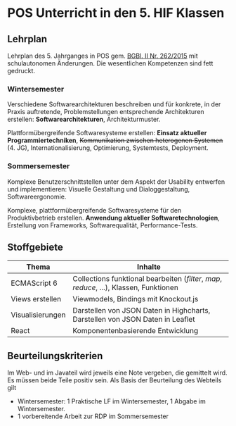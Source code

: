 # POS Unterricht in den 5. HIF Klassen

## Lehrplan
Lehrplan des 5. Jahrganges in POS gem. [BGBl. II Nr. 262/2015](https://www.ris.bka.gv.at/GeltendeFassung.wxe?Abfrage=Bundesnormen&Gesetzesnummer=20009288) 
mit schulautonomen Änderungen. Die wesentlichen Kompetenzen sind fett gedruckt.

### Wintersemester
Verschiedene Softwarearchitekturen beschreiben und für konkrete, in der Praxis auftretende, Problemstellungen entsprechende Architekturen erstellen: 
**Softwarearchitekturen**, Architekturmuster.

Plattformübergreifende Softwaresysteme erstellen: 
**Einsatz aktueller Programmiertechniken**, ~~Kommunikation zwischen heterogenen Systemen~~ (4. JG),
Internationalisierung, Optimierung, Systemtests, Deployment.

### Sommersemester
Komplexe Benutzerschnittstellen unter dem Aspekt der Usability entwerfen und implementieren:
Visuelle Gestaltung und Dialoggestaltung, Softwareergonomie.

Komplexe, plattformübergreifende Softwaresysteme für den Produktivbetrieb erstellen.
**Anwendung aktueller Softwaretechnologien**, Erstellung von Frameworks, Softwarequalität, Performance-Tests.

## Stoffgebiete
| Thema | Inhalte |
| ----- | ------- |
| ECMAScript 6 | Collections funktional bearbeiten (*filter*, *map*, *reduce*, ...), Klassen, Funktionen |
| Views erstellen | Viewmodels, Bindings mit Knockout.js |
| Visualisierungen | Darstellen von JSON Daten in Highcharts, Darstellen von JSON Daten in Leaflet |
| React | Komponentenbasierende Entwicklung |


## Beurteilungskriterien
Im Web- und im Javateil wird jeweils eine Note vergeben, die gemittelt wird. Es müssen beide Teile 
positiv sein. Als Basis der Beurteilung des Webteils gilt
- Wintersemester: 1 Praktische LF im Wintersemester, 1 Abgabe im Wintersemester. 
- 1 vorbereitende Arbeit zur RDP im Sommersemester

